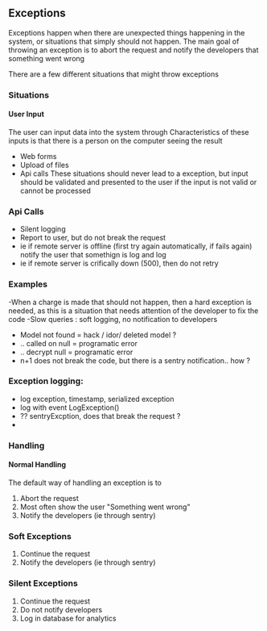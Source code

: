 ## Exceptions
Exceptions happen when there are unexpected things happening in the system, or situations that simply should not happen.
The main goal of throwing an exception is to abort the request and notify the developers that something went wrong

There are a few different situations that might throw exceptions 


### Situations

#### User Input
The user can input data into the system through
Characteristics of these inputs is that there is a person on the computer seeing the result
- Web forms
- Upload of files
- Api calls
These situations should never lead to a exception, but input should be validated and presented to the user if the input is not valid or cannot be processed

### Api Calls
- Silent logging
- Report to user, but do not break the request
- ie if remote server is offline (first try again automatically, if fails again) notify the user that somethign is log and log
- ie if remote server is crifically down (500), then do not retry


### Examples
-When a charge is made that should not happen, then a hard exception is needed, as this is a situation that needs attention of the developer to fix the code
-Slow queries : soft logging, no notification to developers
- Model not found = hack / idor/ deleted model ?
- .. called on null = programatic error
- .. decrypt null = programatic error
- n+1 does not break the code, but there is a sentry notification.. how ?

### Exception logging:
- log exception, timestamp, serialized exception
- log with event LogException()
- ?? sentryExcption, does that break the request ?
- 



### Handling

#### Normal Handling
The default way of handling an exception is to 
1) Abort the request
2) Most often show the user "Something went wrong"
3) Notify the developers (ie through sentry)

### Soft Exceptions
1) Continue the request
2) Notify the developers (ie through sentry)

### Silent Exceptions
1) Continue the request
2) Do not notify developers
3) Log in database for analytics
